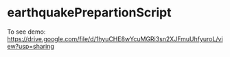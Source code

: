 # earthquakePrepartionScript
To see demo: https://drive.google.com/file/d/1hyuCHE8wYcuMGRi3sn2XJFmuUhfyuroL/view?usp=sharing
